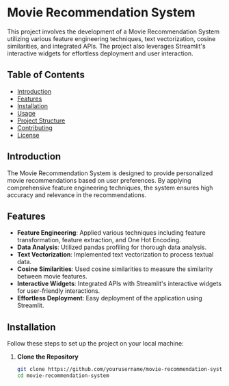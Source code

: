 # Movie Recommendation System

This project involves the development of a Movie Recommendation System utilizing various feature engineering techniques, text vectorization, cosine similarities, and integrated APIs. The project also leverages Streamlit's interactive widgets for effortless deployment and user interaction.

## Table of Contents
- [Introduction](#introduction)
- [Features](#features)
- [Installation](#installation)
- [Usage](#usage)
- [Project Structure](#project-structure)
- [Contributing](#contributing)
- [License](#license)

## Introduction

The Movie Recommendation System is designed to provide personalized movie recommendations based on user preferences. By applying comprehensive feature engineering techniques, the system ensures high accuracy and relevance in the recommendations.

## Features

- **Feature Engineering**: Applied various techniques including feature transformation, feature extraction, and One Hot Encoding.
- **Data Analysis**: Utilized pandas profiling for thorough data analysis.
- **Text Vectorization**: Implemented text vectorization to process textual data.
- **Cosine Similarities**: Used cosine similarities to measure the similarity between movie features.
- **Interactive Widgets**: Integrated APIs with Streamlit's interactive widgets for user-friendly interactions.
- **Effortless Deployment**: Easy deployment of the application using Streamlit.

## Installation

Follow these steps to set up the project on your local machine:

1. **Clone the Repository**
   ```bash
   git clone https://github.com/yourusername/movie-recommendation-system.git
   cd movie-recommendation-system
